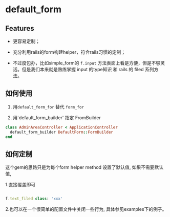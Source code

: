# default_form

## Features

* 更容易定制；

* 充分利用rails的form构建helper，符合rails习惯的定制；

* 不过度包办，比如simple_form的 `f.input` 方法表面上看是方便，但是不够灵活。但是我们本来就是熟练掌握 input 的type知识 和 rails 的 filed 系列方法。

## 如何使用

1. 用`default_form_for` 替代 `form_for`

2. 用`default_form_builder' 指定 FromBuilder

```ruby
class AdminAreaController < ApplicationController
  default_form_builder DefaultForm::FormBuilder
end
```

## 如何定制

这个gem的思路只是为每个form helper method 设置了默认值, 如果不需要默认值,

1.直接覆盖即可

```ruby

f.text_filed class: 'xxx'
```


2.也可以在一个很简单的配置文件中关闭一些行为, 具体参见examples下的例子。

